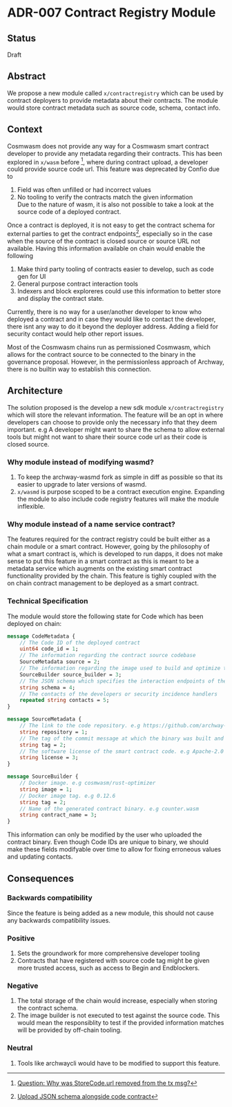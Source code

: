 # ADR-007 Contract Registry Module

## Status

Draft

## Abstract

We propose a new module called `x/contractregistry` which can be used by contract deployers to provide metadata about their contracts. 
The module would store contract metadata such as source code, schema, contact info.

## Context

Cosmwasm does not provide any way for a Cosmwasm smart contract developer to provide any metadata regarding their contracts. This has been explored in `x/wasm` before [^1], where during contract upload, a developer could provide source code url. This feature was deprecated by Confio due to
1. Field was often unfilled or had incorrect values
2. No tooling to verify the contracts match the given information   
Due to the nature of wasm, it is also not possible to take a look at the source code of a deployed contract.

Once a contract is deployed, it is not easy to get the contract schema for external parties to get the contract endpoints[^2], especially so in the case when the source of the contract is closed source or source URL not available. Having this information available on chain would enable the following
1. Make third party tooling of contracts easier to develop, such as code gen for UI
2. General purpose contract interaction tools
3. Indexers and block exploreres could use this information to better store and display the contract state.  

Currently, there is no way for a user/another developer to know who deployed a contract and in case they would like to contact the developer, there isnt any way to do it beyond the deployer address. Adding a field for security contact would help other report issues.

Most of the Cosmwasm chains run as permissioned Cosmwasm, which allows for the contract source to be connected to the binary in the governance proposal. However, in the permissionless approach of Archway, there is no builtin way to establish this connection.

## Architecture

The solution proposed is the develop a new sdk module `x/contractregistry` which will store the relevant information.
The feature will be an opt in where developers can choose to provide only the necessary info that they deem important. e.g A developer might want to share the schema to allow external tools but might not want to share their source code url as their code is closed source.

### Why module instead of modifying wasmd?

1. To keep the archway-wasmd fork as simple in diff as possible so that its easier to upgrade to later versions of wasmd.
2. `x/wasmd` is purpose scoped to be a contract execution engine. Expanding the module to also include code registry features will make the module inflexible.

### Why module instead of a name service contract?

The features required for the contract registry could be built either as a chain module or a smart contract. However, going by the philosophy of what a smart contract is, which is developed to run dapps, it does not make sense to put this feature in a smart contract as this is meant to be a metadata service which augments on the existing smart contract functionality provided by the chain. This feature is tighly coupled with the on chain contract management to be deployed as a smart contract.

### Technical Specification

The module would store the following state for Code which has been deployed on chain:
```proto
message CodeMetadata {
    // The Code ID of the deployed contract
    uint64 code_id = 1;
    // The information regarding the contract source codebase
    SourceMetadata source = 2;
    // The information regarding the image used to build and optimize the contract binary
    SourceBuilder source_builder = 3;
    // The JSON schema which specifies the interaction endpoints of the contract
    string schema = 4;
    // The contacts of the developers or security incidence handlers 
    repeated string contacts = 5;
}

message SourceMetadata {
    // The link to the code repository. e.g https://github.com/archway-network/archway
    string repository = 1;
    // The tag of the commit message at which the binary was built and deployed. e.g v1.0.2
    string tag = 2;
    // The software license of the smart contract code. e.g Apache-2.0
    string license = 3;
}

message SourceBuilder {
    // Docker image. e.g cosmwasm/rust-optimizer
    string image = 1; 
    // Docker image tag. e.g 0.12.6
    string tag = 2;
    // Name of the generated contract binary. e.g counter.wasm
    string contract_name = 3;
}
```
This information can only be modified by the user who uploaded the contract binary. Even though Code IDs are unique to binary, we should make these fields modifyable over time to allow for fixing erroneous values and updating contacts.

## Consequences 

### Backwards compatibility

Since the feature is being added as a new module, this should not cause any backwards compatibility issues.

### Positive

1. Sets the groundwork for more comprehensive developer tooling
2. Contracts that have registered with source code tag might be given more trusted access, such as access to Begin and Endblockers.

### Negative

1. The total storage of the chain would increase, especially when storing the contract schema.
2. The image builder is not executed to test against the source code. This would mean the responsiblity to test if the provided information matches will be provided by off-chain tooling. 

### Neutral

1. Tools like archwaycli would have to be modified to support this feature.
 


[^1]: [Question: Why was StoreCode.url removed from the tx msg?](https://github.com/CosmWasm/wasmd/issues/742)

[^2]: [Upload JSON schema alongside code contract](https://github.com/CosmWasm/wasmd/issues/241)